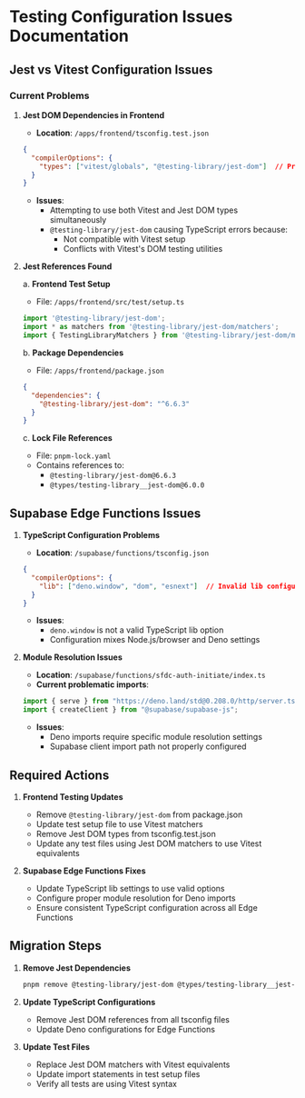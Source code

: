 # Testing Configuration Issues Documentation

## Jest vs Vitest Configuration Issues

### Current Problems

1. **Jest DOM Dependencies in Frontend**
   - **Location**: `/apps/frontend/tsconfig.test.json`
   ```json
   {
     "compilerOptions": {
       "types": ["vitest/globals", "@testing-library/jest-dom"]  // Problem: Mixed testing frameworks
     }
   }
   ```
   - **Issues**:
     - Attempting to use both Vitest and Jest DOM types simultaneously
     - `@testing-library/jest-dom` causing TypeScript errors because:
       - Not compatible with Vitest setup
       - Conflicts with Vitest's DOM testing utilities

2. **Jest References Found**

   a. **Frontend Test Setup**
   - File: `/apps/frontend/src/test/setup.ts`
   ```typescript
   import '@testing-library/jest-dom';
   import * as matchers from '@testing-library/jest-dom/matchers';
   import { TestingLibraryMatchers } from '@testing-library/jest-dom/matchers';
   ```

   b. **Package Dependencies**
   - File: `/apps/frontend/package.json`
   ```json
   {
     "dependencies": {
       "@testing-library/jest-dom": "^6.6.3"
     }
   }
   ```

   c. **Lock File References**
   - File: `pnpm-lock.yaml`
   - Contains references to:
     - `@testing-library/jest-dom@6.6.3`
     - `@types/testing-library__jest-dom@6.0.0`

## Supabase Edge Functions Issues

1. **TypeScript Configuration Problems**
   - **Location**: `/supabase/functions/tsconfig.json`
   ```json
   {
     "compilerOptions": {
       "lib": ["deno.window", "dom", "esnext"]  // Invalid lib configuration
     }
   }
   ```
   - **Issues**:
     - `deno.window` is not a valid TypeScript lib option
     - Configuration mixes Node.js/browser and Deno settings

2. **Module Resolution Issues**
   - **Location**: `/supabase/functions/sfdc-auth-initiate/index.ts`
   - **Current problematic imports**:
   ```typescript
   import { serve } from "https://deno.land/std@0.208.0/http/server.ts";
   import { createClient } from "@supabase/supabase-js";
   ```
   - **Issues**:
     - Deno imports require specific module resolution settings
     - Supabase client import path not properly configured

## Required Actions

1. **Frontend Testing Updates**
   - Remove `@testing-library/jest-dom` from package.json
   - Update test setup file to use Vitest matchers
   - Remove Jest DOM types from tsconfig.test.json
   - Update any test files using Jest DOM matchers to use Vitest equivalents

2. **Supabase Edge Functions Fixes**
   - Update TypeScript lib settings to use valid options
   - Configure proper module resolution for Deno imports
   - Ensure consistent TypeScript configuration across all Edge Functions

## Migration Steps

1. **Remove Jest Dependencies**
   ```bash
   pnpm remove @testing-library/jest-dom @types/testing-library__jest-dom
   ```

2. **Update TypeScript Configurations**
   - Remove Jest DOM references from all tsconfig files
   - Update Deno configurations for Edge Functions

3. **Update Test Files**
   - Replace Jest DOM matchers with Vitest equivalents
   - Update import statements in test setup files
   - Verify all tests are using Vitest syntax
